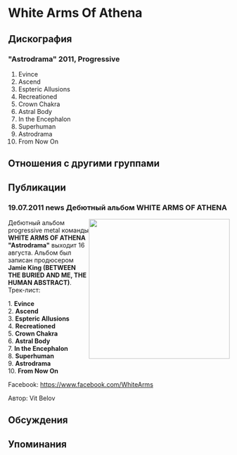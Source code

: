# White Arms Of Athena



## Дискография

### "Astrodrama" 2011, Progressive

1. Evince 
2. Ascend
3. Espteric Allusions
4. Recreationed
5. Crown Chakra
6. Astral Body
7. In the Encephalon
8. Superhuman
9. Astrodrama
10. From Now On


## Отношения с другими группами


## Публикации

### 19.07.2011 news Дебютный альбом WHITE ARMS OF ATHENA

<P><IMG height=318 alt="" hspace=0 src="/images/news_rus/2011.07/20232.jpg" width=320 align=right border=0>Дебютный альбом progressive metal команды <STRONG>WHITE ARMS OF ATHENA "Astrodrama"</STRONG> выходит 16 августа. Альбом был записан продюсером <STRONG>Jamie King (BETWEEN THE BURIED AND ME, THE HUMAN ABSTRACT)</STRONG>. Трек-лист:</P>
<P>1. <STRONG>Evince</STRONG> <BR>2. <STRONG>Ascend<BR></STRONG>3. <STRONG>Espteric Allusions</STRONG><BR>4. <STRONG>Recreationed<BR></STRONG>5. <STRONG>Crown Chakra</STRONG><BR>6. <STRONG>Astral Body<BR></STRONG>7. <STRONG>In the Encephalon</STRONG><BR>8. <STRONG>Superhuman<BR></STRONG>9. <STRONG>Astrodrama<BR></STRONG>10. <STRONG>From Now On</STRONG></P>
<P>Facebook: <A href="https://www.facebook.com/WhiteArms">https://www.facebook.com/WhiteArms</A></P>
Автор: Vit Belov


## Обсуждения


## Упоминания

